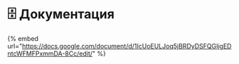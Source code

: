 # 🗄️ Документация

{% embed url="https://docs.google.com/document/d/1IcUoEULJoq5jBRDyDSFQGIjgEDntcWFMFPxmmDA-8Cc/edit/" %}
